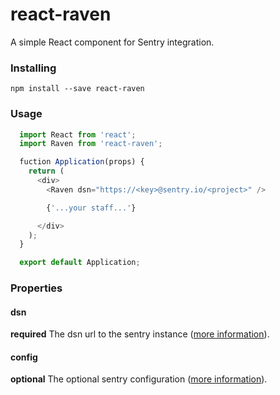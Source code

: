 # react-raven
A simple React component for Sentry integration.

### Installing

```
npm install --save react-raven
```

### Usage

```js
  import React from 'react';
  import Raven from 'react-raven';

  fuction Application(props) {
    return (
      <div>
        <Raven dsn="https://<key>@sentry.io/<project>" />

        {'...your staff...'}

      </div>
    );
  }

  export default Application;
```

### Properties

#### dsn

**required**
The dsn url to the sentry instance ([more information](https://docs.sentry.io/quickstart/#configure-the-dsn)).

#### config

**optional**
The optional sentry configuration ([more information](https://docs.sentry.io/clients/javascript/config/)).
